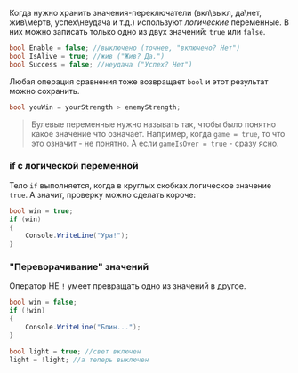 Когда нужно хранить значения-переключатели (вкл\выкл, да\нет, жив\мертв, успех\неудача и т.д.) используют *логические* переменные. В них можно записать только одно из двух значений: `true` или `false`.

```csharp
bool Enable = false; //выключено (точнее, "включено? Нет")
bool IsAlive = true; //жив ("Жив? Да.")
bool Success = false; //неудача ("Успех? Нет")
```
Любая операция сравнения тоже возвращает `bool` и этот результат можно сохранить.
```csharp
bool youWin = yourStrength > enemyStrength;
```
>Булевые переменные нужно называть так, чтобы было понятно какое значение что означает. Например, когда `game = true`, то что это означит - не понятно. А если `gameIsOver = true` - сразу ясно. 
### if с логической переменной
Тело `if` выполняется, когда в круглых скобках логическое значение `true`. А значит, проверку можно сделать короче:
```csharp
bool win = true;
if (win)
{
    Console.WriteLine("Ура!");
}
```
### "Переворачивание" значений

Оператор НЕ `!` умеет превращать одно из значений в другое.
```csharp
bool win = false;
if (!win)
{
    Console.WriteLine("Блин...");
}
```
```csharp
bool light = true; //свет включен
light = !light; //а теперь выключен
```

